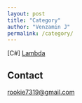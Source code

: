 ```yaml
---
layout: post
title: "Category"
author: "Venzamin J"
permalink: /category/
---
```

[C#]
[Lambda](/_posts/Lambda.md)
## Contact
rookie7319@gmail.com
